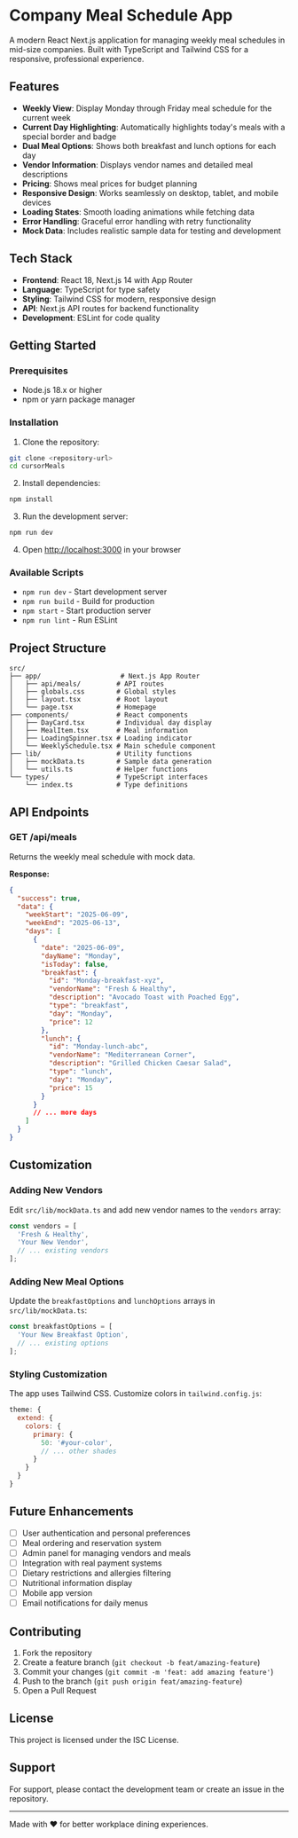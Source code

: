 # Company Meal Schedule App

A modern React Next.js application for managing weekly meal schedules in mid-size companies. Built with TypeScript and Tailwind CSS for a responsive, professional experience.

## Features

- **Weekly View**: Display Monday through Friday meal schedule for the current week
- **Current Day Highlighting**: Automatically highlights today's meals with a special border and badge
- **Dual Meal Options**: Shows both breakfast and lunch options for each day
- **Vendor Information**: Displays vendor names and detailed meal descriptions
- **Pricing**: Shows meal prices for budget planning
- **Responsive Design**: Works seamlessly on desktop, tablet, and mobile devices
- **Loading States**: Smooth loading animations while fetching data
- **Error Handling**: Graceful error handling with retry functionality
- **Mock Data**: Includes realistic sample data for testing and development

## Tech Stack

- **Frontend**: React 18, Next.js 14 with App Router
- **Language**: TypeScript for type safety
- **Styling**: Tailwind CSS for modern, responsive design
- **API**: Next.js API routes for backend functionality
- **Development**: ESLint for code quality

## Getting Started

### Prerequisites

- Node.js 18.x or higher
- npm or yarn package manager

### Installation

1. Clone the repository:
```bash
git clone <repository-url>
cd cursorMeals
```

2. Install dependencies:
```bash
npm install
```

3. Run the development server:
```bash
npm run dev
```

4. Open [http://localhost:3000](http://localhost:3000) in your browser

### Available Scripts

- `npm run dev` - Start development server
- `npm run build` - Build for production
- `npm start` - Start production server
- `npm run lint` - Run ESLint

## Project Structure

```
src/
├── app/                    # Next.js App Router
│   ├── api/meals/         # API routes
│   ├── globals.css        # Global styles
│   ├── layout.tsx         # Root layout
│   └── page.tsx           # Homepage
├── components/            # React components
│   ├── DayCard.tsx        # Individual day display
│   ├── MealItem.tsx       # Meal information
│   ├── LoadingSpinner.tsx # Loading indicator
│   └── WeeklySchedule.tsx # Main schedule component
├── lib/                   # Utility functions
│   ├── mockData.ts        # Sample data generation
│   └── utils.ts           # Helper functions
└── types/                 # TypeScript interfaces
    └── index.ts           # Type definitions
```

## API Endpoints

### GET /api/meals

Returns the weekly meal schedule with mock data.

**Response:**
```json
{
  "success": true,
  "data": {
    "weekStart": "2025-06-09",
    "weekEnd": "2025-06-13",
    "days": [
      {
        "date": "2025-06-09",
        "dayName": "Monday",
        "isToday": false,
        "breakfast": {
          "id": "Monday-breakfast-xyz",
          "vendorName": "Fresh & Healthy",
          "description": "Avocado Toast with Poached Egg",
          "type": "breakfast",
          "day": "Monday",
          "price": 12
        },
        "lunch": {
          "id": "Monday-lunch-abc",
          "vendorName": "Mediterranean Corner",
          "description": "Grilled Chicken Caesar Salad",
          "type": "lunch",
          "day": "Monday",
          "price": 15
        }
      }
      // ... more days
    ]
  }
}
```

## Customization

### Adding New Vendors

Edit `src/lib/mockData.ts` and add new vendor names to the `vendors` array:

```typescript
const vendors = [
  'Fresh & Healthy',
  'Your New Vendor',
  // ... existing vendors
];
```

### Adding New Meal Options

Update the `breakfastOptions` and `lunchOptions` arrays in `src/lib/mockData.ts`:

```typescript
const breakfastOptions = [
  'Your New Breakfast Option',
  // ... existing options
];
```

### Styling Customization

The app uses Tailwind CSS. Customize colors in `tailwind.config.js`:

```javascript
theme: {
  extend: {
    colors: {
      primary: {
        50: '#your-color',
        // ... other shades
      }
    }
  }
}
```

## Future Enhancements

- [ ] User authentication and personal preferences
- [ ] Meal ordering and reservation system
- [ ] Admin panel for managing vendors and meals
- [ ] Integration with real payment systems
- [ ] Dietary restrictions and allergies filtering
- [ ] Nutritional information display
- [ ] Mobile app version
- [ ] Email notifications for daily menus

## Contributing

1. Fork the repository
2. Create a feature branch (`git checkout -b feat/amazing-feature`)
3. Commit your changes (`git commit -m 'feat: add amazing feature'`)
4. Push to the branch (`git push origin feat/amazing-feature`)
5. Open a Pull Request

## License

This project is licensed under the ISC License.

## Support

For support, please contact the development team or create an issue in the repository.

---

Made with ❤️ for better workplace dining experiences.
